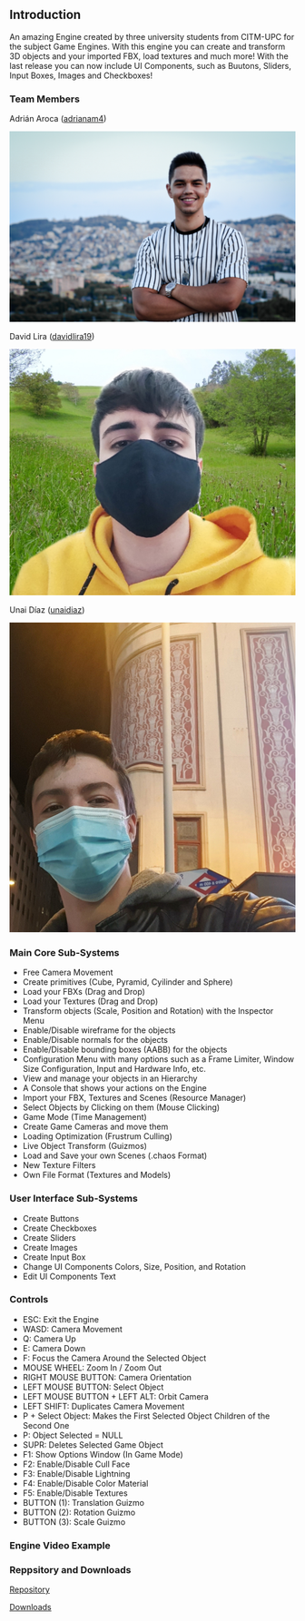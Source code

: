 ## Introduction

An amazing Engine created by three university students from CITM-UPC for the subject Game Engines. 
With this engine you can create and transform 3D objects and your imported FBX, load textures and much more!
With the last release you can now include UI Components, such as Buutons, Sliders, Input Boxes, Images and Checkboxes!



### Team Members

Adrián Aroca ([adrianam4](https://github.com/adrianam4))

<img src="Images\Adrian.jpg">

David Lira ([davidlira19](https://github.com/davidlira19))

<img src="Images\David.jpg">

Unai Díaz ([unaidiaz](https://github.com/unaidiaz))

<img src="Images\Unai.jpg">



### Main Core Sub-Systems

- Free Camera Movement
- Create primitives (Cube, Pyramid, Cyilinder and Sphere)
- Load your FBXs (Drag and Drop)
- Load your Textures (Drag and Drop)
- Transform objects (Scale, Position and Rotation) with the Inspector Menu
- Enable/Disable wireframe for the objects
- Enable/Disable normals for the objects
- Enable/Disable bounding boxes (AABB) for the objects
- Configuration Menu with many options such as a Frame Limiter, Window Size Configuration, Input and Hardware Info, etc.
- View and manage your objects in an Hierarchy
- A Console that shows your actions on the Engine
- Import your FBX, Textures and Scenes (Resource Manager)
- Select Objects by Clicking on them (Mouse Clicking)
- Game Mode (Time Management)
- Create Game Cameras and move them
- Loading Optimization (Frustrum Culling)
- Live Object Transform (Guizmos)
- Load and Save your own Scenes (.chaos Format)
- New Texture Filters
- Own File Format (Textures and Models)


### User Interface Sub-Systems

- Create Buttons
- Create Checkboxes
- Create Sliders
- Create Images
- Create Input Box
- Change UI Components Colors, Size, Position, and Rotation
- Edit UI Components Text



### Controls

- ESC: Exit the Engine
- WASD: Camera Movement
- Q: Camera Up
- E: Camera Down
- F: Focus the Camera Around the Selected Object
- MOUSE WHEEL: Zoom In / Zoom Out
- RIGHT MOUSE BUTTON: Camera Orientation
- LEFT MOUSE BUTTON: Select Object
- LEFT MOUSE BUTTON + LEFT ALT: Orbit Camera
- LEFT SHIFT: Duplicates Camera Movement
- P + Select Object: Makes the First Selected Object Children of the Second One
- P: Object Selected = NULL
- SUPR: Deletes Selected Game Object
- F1: Show Options Window (In Game Mode)
- F2: Enable/Disable Cull Face
- F3: Enable/Disable Lightning
- F4: Enable/Disable Color Material
- F5: Enable/Disable Textures
- BUTTON (1): Translation Guizmo
- BUTTON (2): Rotation Guizmo
- BUTTON (3): Scale Guizmo



### Engine Video Example



### Reppsitory and Downloads

[Repository](https://github.com/adrianam4/Chaos-Engine)

[Downloads](https://github.com/adrianam4/Chaos-Engine/releases/tag/v.1.0)
